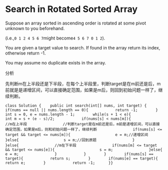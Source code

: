 # Search in Rotated Sorted Array

Suppose an array sorted in ascending order is rotated at some pivot unknown to you beforehand.

\(i.e.,`0 1 2 4 5 6 7`might become`4 5 6 7 0 1 2`\).

You are given a target value to search. If found in the array return its index, otherwise return -1.

You may assume no duplicate exists in the array.

分析

先判断m在上半段还是下半段，在每个上半段里，判断target是在m前还是后，m前就是是递增区间，可以直接确定范围，如果是m后，则回到初始问题一样了，继续判断。

```text
class Solution {    public int search(int[] nums, int target) {        if(nums == null || nums.length == 0){            return -1;        }        int s = 0, e = nums.length - 1;        while(s + 1 < e){            int m = s + (e - s)/2;            if(nums[s] < nums[m]){              //m在上半段                //判断target是在m前还是后，m前是递增区间，可以直接确定范围，如果是m后，则和初始问题一样了，继续判断                if(nums[s] <= target && target <= nums[m]){                    e = m;//递增区间                }else{                    s = m;//回到原题                }            }else{                //m在下半段                if(nums[m] <= target && target <= nums[e]){                    s = m;                }else{                    e = m;                }            }        }        if(nums[s] == target){            return s;        }        if(nums[e] == target){            return e;        }            return -1;      }}
```

